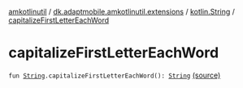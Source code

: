 [amkotlinutil](../../index.md) / [dk.adaptmobile.amkotlinutil.extensions](../index.md) / [kotlin.String](index.md) / [capitalizeFirstLetterEachWord](./capitalize-first-letter-each-word.md)

# capitalizeFirstLetterEachWord

`fun `[`String`](https://kotlinlang.org/api/latest/jvm/stdlib/kotlin/-string/index.html)`.capitalizeFirstLetterEachWord(): `[`String`](https://kotlinlang.org/api/latest/jvm/stdlib/kotlin/-string/index.html) [(source)](https://github.com/adaptmobile-organization/amkotlinutil/tree/master/amkotlinutil/src/main/java/dk/adaptmobile/amkotlinutil/extensions/StringExtensions.kt#L94)